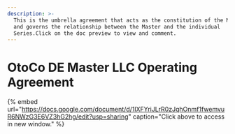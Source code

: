 ```yaml
---
description: >-
  This is the umbrella agreement that acts as the constitution of the Master LLC
  and governs the relationship between the Master and the individual
  Series.Click on the doc preview to view and comment.
---
```


# OtoCo DE Master LLC Operating Agreement

{% embed url="https://docs.google.com/document/d/1lXFYriJLrR0zJqhOnmf1fwemvuR6NWzG3E6VZ3hG2hg/edit?usp=sharing" caption="Click above to access in new window." %}



